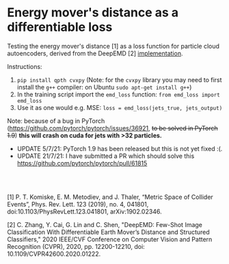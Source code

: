 # Energy mover's distance as a differentiable loss

Testing the energy mover's distance [1] as a loss function for particle cloud autoencoders, derived from the DeepEMD [2] [implementation](https://github.com/icoz69/DeepEMD).

Instructions:

1)  `pip install qpth cvxpy` (Note: for the `cvxpy` library you may need to first install the `g++` compiler: on Ubuntu `sudo apt-get install g++`)
2)  In the training script import the `emd_loss` function: `from emd_loss import emd_loss`
3)  Use it as one would e.g. MSE: `loss = emd_loss(jets_true, jets_output)`

Note: because of a bug in PyTorch (https://github.com/pytorch/pytorch/issues/36921, ~~to be solved in PyTorch 1.9~~) **this will crash on cuda for jets with >32 particles.** 
 - UPDATE 5/7/21: PyTorch 1.9 has been released but this is not yet fixed :(. 
 - UPDATE 21/7/21: I have submitted a PR which should solve this https://github.com/pytorch/pytorch/pull/61815 



<br/><br/>


[1] P. T. Komiske, E. M. Metodiev, and J. Thaler, “Metric Space of Collider Events”, Phys. Rev. Lett. 123 (2019), no. 4, 041801, doi:10.1103/PhysRevLett.123.041801, arXiv:1902.02346.

[2] C. Zhang, Y. Cai, G. Lin and C. Shen, "DeepEMD: Few-Shot Image Classification With Differentiable Earth Mover’s Distance and Structured Classifiers," 2020 IEEE/CVF Conference on Computer Vision and Pattern Recognition (CVPR), 2020, pp. 12200-12210, doi: 10.1109/CVPR42600.2020.01222.
